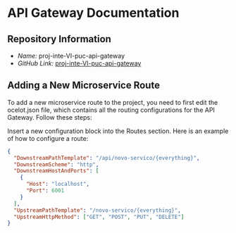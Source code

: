 # API Gateway Documentation

## Repository Information
- *Name:* proj-inte-VI-puc-api-gateway
- *GitHub Link:* [proj-inte-VI-puc-api-gateway](https://github.com/elizeuJr-puc/proj-inte-VI-puc-api-gateway)

## Adding a New Microservice Route
To add a new microservice route to the project, you need to first edit the ocelot.json file, which contains all the routing configurations for the API Gateway. Follow these steps:

Insert a new configuration block into the Routes section. Here is an example of how to configure a route:

```json
{
  "DownstreamPathTemplate": "/api/novo-servico/{everything}",
  "DownstreamScheme": "http",
  "DownstreamHostAndPorts": [
    {
      "Host": "localhost",
      "Port": 6001
    }
  ],
  "UpstreamPathTemplate": "/novo-servico/{everything}",
  "UpstreamHttpMethod": ["GET", "POST", "PUT", "DELETE"]
}
